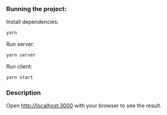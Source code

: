 ### Running the project:
Install dependencies:
```bash
yarn 
```
Run server:
```bash
yarn server
```
Run client:
```bash
yarn start
```

### Description

Open [http://localhost:3000](http://localhost:3000) with your browser to see the result.
